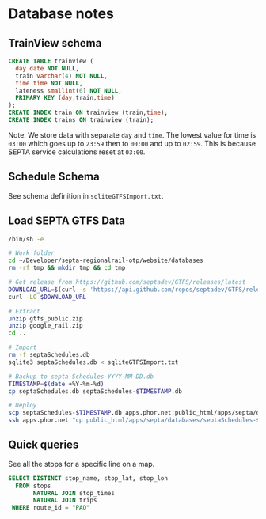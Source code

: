 # Database notes

## TrainView schema

```sql lite
CREATE TABLE trainview (
  day date NOT NULL,
  train varchar(4) NOT NULL,
  time time NOT NULL,
  lateness smallint(6) NOT NULL,
  PRIMARY KEY (day,train,time)
);
CREATE INDEX train ON trainview (train,time);
CREATE INDEX trains ON trainview (train);
```

Note: We store data with separate `day` and `time`. The lowest value for time is `03:00` which goes up to `23:59` then to `00:00` and up to `02:59`. This is because SEPTA service calculations reset at `03:00`.

## Schedule Schema

See schema definition in `sqliteGTFSImport.txt`.

## Load SEPTA GTFS Data

```sh
/bin/sh -e

# Work folder
cd ~/Developer/septa-regionalrail-otp/website/databases
rm -rf tmp && mkdir tmp && cd tmp

# Get release from https://github.com/septadev/GTFS/releases/latest
DOWNLOAD_URL=$(curl -s 'https://api.github.com/repos/septadev/GTFS/releases/latest' | jq --raw-output '.assets[0].browser_download_url')
curl -LO $DOWNLOAD_URL

# Extract
unzip gtfs_public.zip
unzip google_rail.zip
cd ..

# Import
rm -f septaSchedules.db
sqlite3 septaSchedules.db < sqliteGTFSImport.txt

# Backup to septa-Schedules-YYYY-MM-DD.db
TIMESTAMP=$(date +%Y-%m-%d)
cp septaSchedules.db septaSchedules-$TIMESTAMP.db

# Deploy
scp septaSchedules-$TIMESTAMP.db apps.phor.net:public_html/apps/septa/databases/
ssh apps.phor.net "cp public_html/apps/septa/databases/septaSchedules-$TIMESTAMP.db public_html/apps/septa/databases/septaSchedules.db"
```


## Quick queries

See all the stops for a specific line on a map.

```sql
SELECT DISTINCT stop_name, stop_lat, stop_lon
  FROM stops
       NATURAL JOIN stop_times
       NATURAL JOIN trips
 WHERE route_id = "PAO"
```

